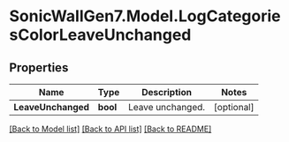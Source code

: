 # SonicWallGen7.Model.LogCategoriesColorLeaveUnchanged

## Properties

Name | Type | Description | Notes
------------ | ------------- | ------------- | -------------
**LeaveUnchanged** | **bool** | Leave unchanged. | [optional] 

[[Back to Model list]](../README.md#documentation-for-models) [[Back to API list]](../README.md#documentation-for-api-endpoints) [[Back to README]](../README.md)

